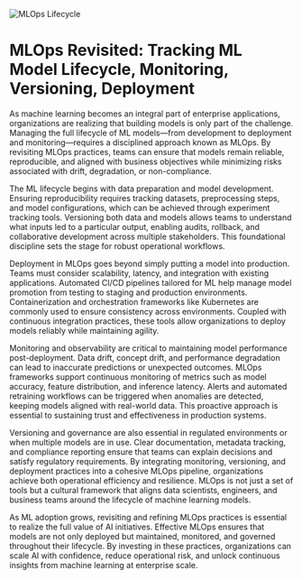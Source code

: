 ![MLOps Lifecycle](https://media.licdn.com/dms/image/v2/D4D12AQHA41VWX-JCzA/article-cover_image-shrink_720_1280/article-cover_image-shrink_720_1280/0/1732112269172?e=2147483647&v=beta&t=2DhCoPvV7Ei5GadAHOyZRniUj83Qkq1UaLmzvkJjaMk)

# MLOps Revisited: Tracking ML Model Lifecycle, Monitoring, Versioning, Deployment

As machine learning becomes an integral part of enterprise applications, organizations are realizing that building models is only part of the challenge. Managing the full lifecycle of ML models—from development to deployment and monitoring—requires a disciplined approach known as MLOps. By revisiting MLOps practices, teams can ensure that models remain reliable, reproducible, and aligned with business objectives while minimizing risks associated with drift, degradation, or non-compliance.

The ML lifecycle begins with data preparation and model development. Ensuring reproducibility requires tracking datasets, preprocessing steps, and model configurations, which can be achieved through experiment tracking tools. Versioning both data and models allows teams to understand what inputs led to a particular output, enabling audits, rollback, and collaborative development across multiple stakeholders. This foundational discipline sets the stage for robust operational workflows.

Deployment in MLOps goes beyond simply putting a model into production. Teams must consider scalability, latency, and integration with existing applications. Automated CI/CD pipelines tailored for ML help manage model promotion from testing to staging and production environments. Containerization and orchestration frameworks like Kubernetes are commonly used to ensure consistency across environments. Coupled with continuous integration practices, these tools allow organizations to deploy models reliably while maintaining agility.

Monitoring and observability are critical to maintaining model performance post-deployment. Data drift, concept drift, and performance degradation can lead to inaccurate predictions or unexpected outcomes. MLOps frameworks support continuous monitoring of metrics such as model accuracy, feature distribution, and inference latency. Alerts and automated retraining workflows can be triggered when anomalies are detected, keeping models aligned with real-world data. This proactive approach is essential to sustaining trust and effectiveness in production systems.

Versioning and governance are also essential in regulated environments or when multiple models are in use. Clear documentation, metadata tracking, and compliance reporting ensure that teams can explain decisions and satisfy regulatory requirements. By integrating monitoring, versioning, and deployment practices into a cohesive MLOps pipeline, organizations achieve both operational efficiency and resilience. MLOps is not just a set of tools but a cultural framework that aligns data scientists, engineers, and business teams around the lifecycle of machine learning models.

As ML adoption grows, revisiting and refining MLOps practices is essential to realize the full value of AI initiatives. Effective MLOps ensures that models are not only deployed but maintained, monitored, and governed throughout their lifecycle. By investing in these practices, organizations can scale AI with confidence, reduce operational risk, and unlock continuous insights from machine learning at enterprise scale.
